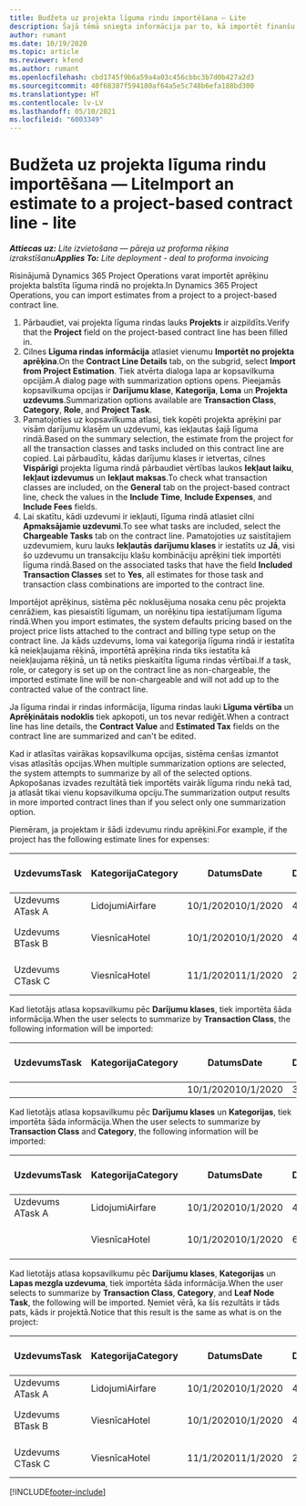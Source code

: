 ```yaml
---
title: Budžeta uz projekta līguma rindu importēšana — Lite
description: Šajā tēmā sniegta informācija par to, kā importēt finanšu aprēķinus no projekta līguma rindā.
author: rumant
ms.date: 10/19/2020
ms.topic: article
ms.reviewer: kfend
ms.author: rumant
ms.openlocfilehash: cbd1745f9b6a59a4a03c456cbbc3b7d0b427a2d3
ms.sourcegitcommit: 40f68387f594180af64a5e5c748b6efa188bd300
ms.translationtype: HT
ms.contentlocale: lv-LV
ms.lasthandoff: 05/10/2021
ms.locfileid: "6003349"
---
```

# <a name="import-an-estimate-to-a-project-based-contract-line---lite"></a><span data-ttu-id="a7290-103">Budžeta uz projekta līguma rindu importēšana — Lite</span><span class="sxs-lookup"><span data-stu-id="a7290-103">Import an estimate to a project-based contract line - lite</span></span>

<span data-ttu-id="a7290-104">_**Attiecas uz:** Lite izvietošana — pāreja uz proforma rēķina izrakstīšanu_</span><span class="sxs-lookup"><span data-stu-id="a7290-104">_**Applies To:** Lite deployment - deal to proforma invoicing_</span></span>

<span data-ttu-id="a7290-105">Risinājumā Dynamics 365 Project Operations varat importēt aprēķinu projekta balstīta līguma rindā no projekta.</span><span class="sxs-lookup"><span data-stu-id="a7290-105">In Dynamics 365 Project Operations, you can import estimates from a project to a project-based contract line.</span></span>

1. <span data-ttu-id="a7290-106">Pārbaudiet, vai projekta līguma rindas lauks **Projekts** ir aizpildīts.</span><span class="sxs-lookup"><span data-stu-id="a7290-106">Verify that the **Project** field on the project-based contract line has been filled in.</span></span>
2. <span data-ttu-id="a7290-107">Cilnes **Līguma rindas informācija** atlasiet vienumu **Importēt no projekta aprēķina**.</span><span class="sxs-lookup"><span data-stu-id="a7290-107">On the **Contract Line Details** tab, on the subgrid, select **Import from Project Estimation**.</span></span> <span data-ttu-id="a7290-108">Tiek atvērta dialoga lapa ar kopsavilkuma opcijām.</span><span class="sxs-lookup"><span data-stu-id="a7290-108">A dialog page with summarization options opens.</span></span> <span data-ttu-id="a7290-109">Pieejamās kopsavilkuma opcijas ir **Darījumu klase**, **Kategorija**, **Loma** un **Projekta uzdevums**.</span><span class="sxs-lookup"><span data-stu-id="a7290-109">Summarization options available are **Transaction Class**, **Category**, **Role**, and **Project Task**.</span></span>
3. <span data-ttu-id="a7290-110">Pamatojoties uz kopsavilkuma atlasi, tiek kopēti projekta aprēķini par visām darījumu klasēm un uzdevumi, kas iekļautas šajā līguma rindā.</span><span class="sxs-lookup"><span data-stu-id="a7290-110">Based on the summary selection, the estimate from the project for all the transaction classes and tasks included on this contract line are copied.</span></span> <span data-ttu-id="a7290-111">Lai pārbaudītu, kādas darījumu klases ir ietvertas, cilnes **Vispārīgi** projekta līguma rindā pārbaudiet vērtības laukos **Iekļaut laiku**, **Iekļaut izdevumus** un **Iekļaut maksas**.</span><span class="sxs-lookup"><span data-stu-id="a7290-111">To check what transaction classes are included, on the **General** tab on the project-based contract line, check the values in the **Include Time**, **Include Expenses**, and **Include Fees** fields.</span></span> 
4. <span data-ttu-id="a7290-112">Lai skatītu, kādi uzdevumi ir iekļauti, līguma rindā atlasiet cilni **Apmaksājamie uzdevumi**.</span><span class="sxs-lookup"><span data-stu-id="a7290-112">To see what tasks are included, select the **Chargeable Tasks** tab on the contract line.</span></span> <span data-ttu-id="a7290-113">Pamatojoties uz saistītajiem uzdevumiem, kuru lauks **Iekļautās darījumu klases** ir iestatīts uz **Jā**, visi šo uzdevumu un transakciju klašu kombināciju aprēķini tiek importēti līguma rindā.</span><span class="sxs-lookup"><span data-stu-id="a7290-113">Based on the associated tasks that have the field **Included Transaction Classes** set to **Yes**, all estimates for those task and transaction class combinations are imported to the contract line.</span></span>

<span data-ttu-id="a7290-114">Importējot aprēķinus, sistēma pēc noklusējuma nosaka cenu pēc projekta cenrāžiem, kas piesaistīti līgumam, un norēķinu tipa iestatījumam līguma rindā.</span><span class="sxs-lookup"><span data-stu-id="a7290-114">When you import estimates, the system defaults pricing based on the project price lists attached to the contract and billing type setup on the contract line.</span></span> <span data-ttu-id="a7290-115">Ja kāds uzdevums, loma vai kategorija līguma rindā ir iestatīta kā neiekļaujama rēķinā, importētā aprēķina rinda tiks iestatīta kā neiekļaujama rēķinā, un tā netiks pieskaitīta līguma rindas vērtībai.</span><span class="sxs-lookup"><span data-stu-id="a7290-115">If a task, role, or category is set up on the contract line as non-chargeable, the imported estimate line will be non-chargeable and will not add up to the contracted value of the contract line.</span></span>

<span data-ttu-id="a7290-116">Ja līguma rindai ir rindas informācija, līguma rindas lauki **Līguma vērtība** un **Aprēķinātais nodoklis** tiek apkopoti, un tos nevar rediģēt.</span><span class="sxs-lookup"><span data-stu-id="a7290-116">When a contract line has line details, the **Contract Value** and **Estimated Tax** fields on the contract line are summarized and can't be edited.</span></span>

<span data-ttu-id="a7290-117">Kad ir atlasītas vairākas kopsavilkuma opcijas, sistēma cenšas izmantot visas atlasītās opcijas.</span><span class="sxs-lookup"><span data-stu-id="a7290-117">When multiple summarization options are selected, the system attempts to summarize by all of the selected options.</span></span> <span data-ttu-id="a7290-118">Apkopošanas izvades rezultātā tiek importēts vairāk līguma rindu nekā tad, ja atlasāt tikai vienu kopsavilkuma opciju.</span><span class="sxs-lookup"><span data-stu-id="a7290-118">The summarization output results in more imported contract lines than if you select only one summarization option.</span></span>

<span data-ttu-id="a7290-119">Piemēram, ja projektam ir šādi izdevumu rindu aprēķini.</span><span class="sxs-lookup"><span data-stu-id="a7290-119">For example, if the project has the following estimate lines for expenses:</span></span>

| <span data-ttu-id="a7290-120">Uzdevums</span><span class="sxs-lookup"><span data-stu-id="a7290-120">Task</span></span> | <span data-ttu-id="a7290-121">Kategorija</span><span class="sxs-lookup"><span data-stu-id="a7290-121">Category</span></span> | <span data-ttu-id="a7290-122">Datums</span><span class="sxs-lookup"><span data-stu-id="a7290-122">Date</span></span> | <span data-ttu-id="a7290-123">Daudzums</span><span class="sxs-lookup"><span data-stu-id="a7290-123">Quantity</span></span> | <span data-ttu-id="a7290-124">Vienības cena</span><span class="sxs-lookup"><span data-stu-id="a7290-124">Unit price</span></span> | <span data-ttu-id="a7290-125">Apjoms/summa</span><span class="sxs-lookup"><span data-stu-id="a7290-125">Amount</span></span> |
| --- | --- | --- | --- | --- | --- |
| <span data-ttu-id="a7290-126">Uzdevums A</span><span class="sxs-lookup"><span data-stu-id="a7290-126">Task A</span></span> | <span data-ttu-id="a7290-127">Lidojumi</span><span class="sxs-lookup"><span data-stu-id="a7290-127">Airfare</span></span> | <span data-ttu-id="a7290-128">10/1/2020</span><span class="sxs-lookup"><span data-stu-id="a7290-128">10/1/2020</span></span> | <span data-ttu-id="a7290-129">4</span><span class="sxs-lookup"><span data-stu-id="a7290-129">4</span></span> | <span data-ttu-id="a7290-130">400</span><span class="sxs-lookup"><span data-stu-id="a7290-130">400</span></span> | <span data-ttu-id="a7290-131">1600</span><span class="sxs-lookup"><span data-stu-id="a7290-131">1600</span></span> |
| <span data-ttu-id="a7290-132">Uzdevums B</span><span class="sxs-lookup"><span data-stu-id="a7290-132">Task B</span></span> | <span data-ttu-id="a7290-133">Viesnīca</span><span class="sxs-lookup"><span data-stu-id="a7290-133">Hotel</span></span> | <span data-ttu-id="a7290-134">10/1/2020</span><span class="sxs-lookup"><span data-stu-id="a7290-134">10/1/2020</span></span> | <span data-ttu-id="a7290-135">4</span><span class="sxs-lookup"><span data-stu-id="a7290-135">4</span></span> | <span data-ttu-id="a7290-136">Vairāk nekā 200</span><span class="sxs-lookup"><span data-stu-id="a7290-136">200</span></span> | <span data-ttu-id="a7290-137">800</span><span class="sxs-lookup"><span data-stu-id="a7290-137">800</span></span> |
| <span data-ttu-id="a7290-138">Uzdevums C</span><span class="sxs-lookup"><span data-stu-id="a7290-138">Task C</span></span> | <span data-ttu-id="a7290-139">Viesnīca</span><span class="sxs-lookup"><span data-stu-id="a7290-139">Hotel</span></span> | <span data-ttu-id="a7290-140">11/1/2020</span><span class="sxs-lookup"><span data-stu-id="a7290-140">11/1/2020</span></span> | <span data-ttu-id="a7290-141">2</span><span class="sxs-lookup"><span data-stu-id="a7290-141">2</span></span> | <span data-ttu-id="a7290-142">Vairāk nekā 200</span><span class="sxs-lookup"><span data-stu-id="a7290-142">200</span></span> | <span data-ttu-id="a7290-143">400</span><span class="sxs-lookup"><span data-stu-id="a7290-143">400</span></span> |

<span data-ttu-id="a7290-144">Kad lietotājs atlasa kopsavilkumu pēc **Darījumu klases**, tiek importēta šāda informācija.</span><span class="sxs-lookup"><span data-stu-id="a7290-144">When the user selects to summarize by **Transaction Class**, the following information will be imported:</span></span>

| <span data-ttu-id="a7290-145">Uzdevums</span><span class="sxs-lookup"><span data-stu-id="a7290-145">Task</span></span> | <span data-ttu-id="a7290-146">Kategorija</span><span class="sxs-lookup"><span data-stu-id="a7290-146">Category</span></span> | <span data-ttu-id="a7290-147">Datums</span><span class="sxs-lookup"><span data-stu-id="a7290-147">Date</span></span> | <span data-ttu-id="a7290-148">Daudzums</span><span class="sxs-lookup"><span data-stu-id="a7290-148">Quantity</span></span> | <span data-ttu-id="a7290-149">Vienības cena</span><span class="sxs-lookup"><span data-stu-id="a7290-149">Unit price</span></span> | <span data-ttu-id="a7290-150">Apjoms/summa</span><span class="sxs-lookup"><span data-stu-id="a7290-150">Amount</span></span> |
| --- | --- | --- | --- | --- | --- |
| &nbsp; | &nbsp; | <span data-ttu-id="a7290-151">10/1/2020</span><span class="sxs-lookup"><span data-stu-id="a7290-151">10/1/2020</span></span> | <span data-ttu-id="a7290-152">3.34</span><span class="sxs-lookup"><span data-stu-id="a7290-152">3.34</span></span> | <span data-ttu-id="a7290-153">840</span><span class="sxs-lookup"><span data-stu-id="a7290-153">840</span></span> | <span data-ttu-id="a7290-154">2800</span><span class="sxs-lookup"><span data-stu-id="a7290-154">2800</span></span> |

<span data-ttu-id="a7290-155">Kad lietotājs atlasa kopsavilkumu pēc **Darījumu klases** un **Kategorijas**, tiek importēta šāda informācija.</span><span class="sxs-lookup"><span data-stu-id="a7290-155">When the user selects to summarize by **Transaction Class** and **Category**, the following information will be imported:</span></span>

| <span data-ttu-id="a7290-156">Uzdevums</span><span class="sxs-lookup"><span data-stu-id="a7290-156">Task</span></span> | <span data-ttu-id="a7290-157">Kategorija</span><span class="sxs-lookup"><span data-stu-id="a7290-157">Category</span></span> | <span data-ttu-id="a7290-158">Datums</span><span class="sxs-lookup"><span data-stu-id="a7290-158">Date</span></span> | <span data-ttu-id="a7290-159">Daudzums</span><span class="sxs-lookup"><span data-stu-id="a7290-159">Quantity</span></span> | <span data-ttu-id="a7290-160">Vienības cena</span><span class="sxs-lookup"><span data-stu-id="a7290-160">Unit price</span></span> | <span data-ttu-id="a7290-161">Apjoms/summa</span><span class="sxs-lookup"><span data-stu-id="a7290-161">Amount</span></span> |
| --- | --- | --- | --- | --- | --- |
| <span data-ttu-id="a7290-162">Uzdevums A</span><span class="sxs-lookup"><span data-stu-id="a7290-162">Task A</span></span> | <span data-ttu-id="a7290-163">Lidojumi</span><span class="sxs-lookup"><span data-stu-id="a7290-163">Airfare</span></span> | <span data-ttu-id="a7290-164">10/1/2020</span><span class="sxs-lookup"><span data-stu-id="a7290-164">10/1/2020</span></span> | <span data-ttu-id="a7290-165">4</span><span class="sxs-lookup"><span data-stu-id="a7290-165">4</span></span> | <span data-ttu-id="a7290-166">400</span><span class="sxs-lookup"><span data-stu-id="a7290-166">400</span></span> | <span data-ttu-id="a7290-167">1600</span><span class="sxs-lookup"><span data-stu-id="a7290-167">1600</span></span> |
| &nbsp;| <span data-ttu-id="a7290-168">Viesnīca</span><span class="sxs-lookup"><span data-stu-id="a7290-168">Hotel</span></span> | <span data-ttu-id="a7290-169">10/1/2020</span><span class="sxs-lookup"><span data-stu-id="a7290-169">10/1/2020</span></span> | <span data-ttu-id="a7290-170">6</span><span class="sxs-lookup"><span data-stu-id="a7290-170">6</span></span> | <span data-ttu-id="a7290-171">Vairāk nekā 200</span><span class="sxs-lookup"><span data-stu-id="a7290-171">200</span></span> | <span data-ttu-id="a7290-172">1200</span><span class="sxs-lookup"><span data-stu-id="a7290-172">1200</span></span> |

<span data-ttu-id="a7290-173">Kad lietotājs atlasa kopsavilkumu pēc **Darījumu klases**, **Kategorijas** un **Lapas mezgla uzdevuma**, tiek importēta šāda informācija.</span><span class="sxs-lookup"><span data-stu-id="a7290-173">When the user selects to summarize by **Transaction Class**, **Category**, and **Leaf Node Task**, the following will be imported.</span></span> <span data-ttu-id="a7290-174">Ņemiet vērā, ka šis rezultāts ir tāds pats, kāds ir projektā.</span><span class="sxs-lookup"><span data-stu-id="a7290-174">Notice that this result is the same as what is on the project:</span></span>

| <span data-ttu-id="a7290-175">Uzdevums</span><span class="sxs-lookup"><span data-stu-id="a7290-175">Task</span></span> | <span data-ttu-id="a7290-176">Kategorija</span><span class="sxs-lookup"><span data-stu-id="a7290-176">Category</span></span> | <span data-ttu-id="a7290-177">Datums</span><span class="sxs-lookup"><span data-stu-id="a7290-177">Date</span></span> | <span data-ttu-id="a7290-178">Daudzums</span><span class="sxs-lookup"><span data-stu-id="a7290-178">Quantity</span></span> | <span data-ttu-id="a7290-179">Vienības cena</span><span class="sxs-lookup"><span data-stu-id="a7290-179">Unit price</span></span> | <span data-ttu-id="a7290-180">Apjoms/summa</span><span class="sxs-lookup"><span data-stu-id="a7290-180">Amount</span></span> |
| --- | --- | --- | --- | --- | --- |
| <span data-ttu-id="a7290-181">Uzdevums A</span><span class="sxs-lookup"><span data-stu-id="a7290-181">Task A</span></span> | <span data-ttu-id="a7290-182">Lidojumi</span><span class="sxs-lookup"><span data-stu-id="a7290-182">Airfare</span></span> | <span data-ttu-id="a7290-183">10/1/2020</span><span class="sxs-lookup"><span data-stu-id="a7290-183">10/1/2020</span></span> | <span data-ttu-id="a7290-184">4</span><span class="sxs-lookup"><span data-stu-id="a7290-184">4</span></span> | <span data-ttu-id="a7290-185">400</span><span class="sxs-lookup"><span data-stu-id="a7290-185">400</span></span> | <span data-ttu-id="a7290-186">1600</span><span class="sxs-lookup"><span data-stu-id="a7290-186">1600</span></span> |
| <span data-ttu-id="a7290-187">Uzdevums B</span><span class="sxs-lookup"><span data-stu-id="a7290-187">Task B</span></span> | <span data-ttu-id="a7290-188">Viesnīca</span><span class="sxs-lookup"><span data-stu-id="a7290-188">Hotel</span></span> | <span data-ttu-id="a7290-189">10/1/2020</span><span class="sxs-lookup"><span data-stu-id="a7290-189">10/1/2020</span></span> | <span data-ttu-id="a7290-190">4</span><span class="sxs-lookup"><span data-stu-id="a7290-190">4</span></span> | <span data-ttu-id="a7290-191">Vairāk nekā 200</span><span class="sxs-lookup"><span data-stu-id="a7290-191">200</span></span> | <span data-ttu-id="a7290-192">800</span><span class="sxs-lookup"><span data-stu-id="a7290-192">800</span></span> |
| <span data-ttu-id="a7290-193">Uzdevums C</span><span class="sxs-lookup"><span data-stu-id="a7290-193">Task C</span></span> | <span data-ttu-id="a7290-194">Viesnīca</span><span class="sxs-lookup"><span data-stu-id="a7290-194">Hotel</span></span> | <span data-ttu-id="a7290-195">11/1/2020</span><span class="sxs-lookup"><span data-stu-id="a7290-195">11/1/2020</span></span> | <span data-ttu-id="a7290-196">2</span><span class="sxs-lookup"><span data-stu-id="a7290-196">2</span></span> | <span data-ttu-id="a7290-197">Vairāk nekā 200</span><span class="sxs-lookup"><span data-stu-id="a7290-197">200</span></span> | <span data-ttu-id="a7290-198">400</span><span class="sxs-lookup"><span data-stu-id="a7290-198">400</span></span> |


[!INCLUDE[footer-include](../../includes/footer-banner.md)]